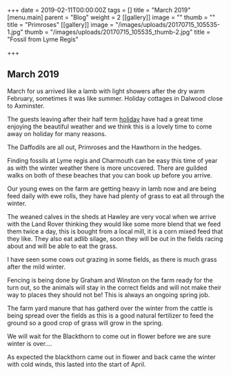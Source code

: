 +++
date = 2019-02-11T00:00:00Z
tags = []
title = "March 2019"
[menu.main]
parent = "Blog"
weight = 2
[[gallery]]
image = ""
thumb = ""
title = "Primroses"
[[gallery]]
image = "/images/uploads/20170715_105535-1.jpg"
thumb = "/images/uploads/20170715_105535_thumb-2.jpg"
title = "Fossil from Lyme Regis"

+++
## March 2019

March for us arrived like a lamb with light showers after the dry warm February, sometimes it was like summer. Holiday cottages in Dalwood close to Axminster.

The guests leaving after their half term [holiday](https://www.hawleyfarm.co.uk/accommodation/wagonhouse/ "Accommodation") have had a great time enjoying the beautiful weather and we think this is a lovely time to come away on holiday for many reasons.

The Daffodils are all out, Primroses and the  Hawthorn in the hedges.

Finding fossils at Lyme regis and Charmouth can be easy  this time of year as  with  the winter weather there is more uncovered. There are guilded walks on both of these beaches that you can book up before you arrive.

Our young ewes on the farm are getting heavy in lamb now and are being feed daily with ewe rolls, they have had plenty of grass to eat all through the winter.

The weaned calves in the sheds at Hawley are very vocal when we arrive with the Land Rover thinking they would like some more  blend that we feed them  twice a day, this is bought from a local mill, it is a corn mixed feed that they like. They also eat adlib silage,  soon  they will be out in the fields racing about and will be able to eat the grass.

I have seen some  cows out grazing  in some fields, as there is much grass after the mild winter.

Fencing is being done by Graham and Winston on the farm ready for the turn out, so the animals will stay in the correct fields and will not make their way to places they should not be! This is always an ongoing spring job.

The farm yard manure that has gatherd over the winter from the cattle is being spread over the fields as this is a good natural fertilizer to feed the ground so a good crop of grass will grow in the spring.

We will wait for the Blackthorn to come out in flower before we are sure winter is over….

As expected the blackthorn came out in flower and back came the winter with cold winds, this lasted into the start of April.